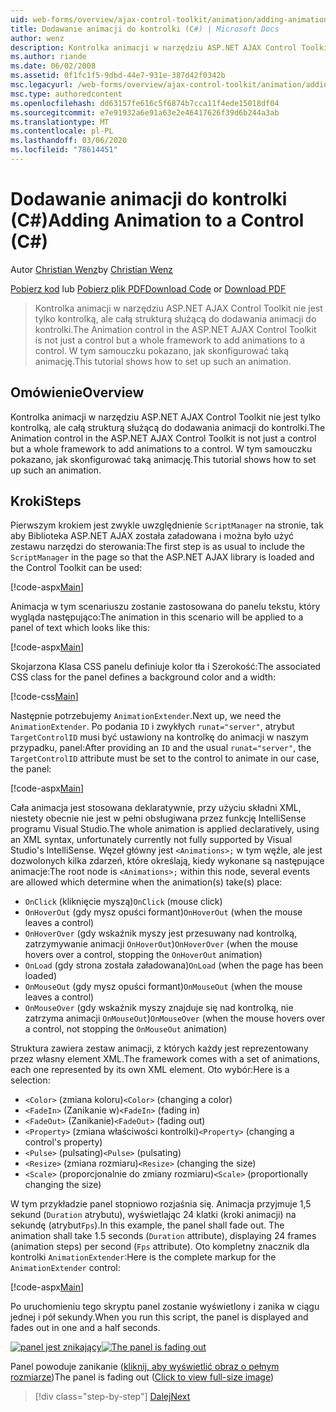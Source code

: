 ```yaml
---
uid: web-forms/overview/ajax-control-toolkit/animation/adding-animation-to-a-control-cs
title: Dodawanie animacji do kontrolki (C#) | Microsoft Docs
author: wenz
description: Kontrolka animacji w narzędziu ASP.NET AJAX Control Toolkit nie jest tylko kontrolką, ale całą strukturą służącą do dodawania animacji do kontrolki. W tym samouczku pokazano, jak...
ms.author: riande
ms.date: 06/02/2008
ms.assetid: 0f1fc1f5-9dbd-44e7-931e-387d42f0342b
msc.legacyurl: /web-forms/overview/ajax-control-toolkit/animation/adding-animation-to-a-control-cs
msc.type: authoredcontent
ms.openlocfilehash: dd63157fe616c5f6874b7cca11f4ede15018df04
ms.sourcegitcommit: e7e91932a6e91a63e2e46417626f39d6b244a3ab
ms.translationtype: MT
ms.contentlocale: pl-PL
ms.lasthandoff: 03/06/2020
ms.locfileid: "78614451"
---
```

# <a name="adding-animation-to-a-control-c"></a><span data-ttu-id="d470c-104">Dodawanie animacji do kontrolki (C#)</span><span class="sxs-lookup"><span data-stu-id="d470c-104">Adding Animation to a Control (C#)</span></span>

<span data-ttu-id="d470c-105">Autor [Christian Wenz](https://github.com/wenz)</span><span class="sxs-lookup"><span data-stu-id="d470c-105">by [Christian Wenz](https://github.com/wenz)</span></span>

<span data-ttu-id="d470c-106">[Pobierz kod](https://download.microsoft.com/download/f/9/a/f9a26acd-8df4-4484-8a18-199e4598f411/Animation1.cs.zip) lub [Pobierz plik PDF](https://download.microsoft.com/download/6/7/1/6718d452-ff89-4d3f-a90e-c74ec2d636a3/animation1CS.pdf)</span><span class="sxs-lookup"><span data-stu-id="d470c-106">[Download Code](https://download.microsoft.com/download/f/9/a/f9a26acd-8df4-4484-8a18-199e4598f411/Animation1.cs.zip) or [Download PDF](https://download.microsoft.com/download/6/7/1/6718d452-ff89-4d3f-a90e-c74ec2d636a3/animation1CS.pdf)</span></span>

> <span data-ttu-id="d470c-107">Kontrolka animacji w narzędziu ASP.NET AJAX Control Toolkit nie jest tylko kontrolką, ale całą strukturą służącą do dodawania animacji do kontrolki.</span><span class="sxs-lookup"><span data-stu-id="d470c-107">The Animation control in the ASP.NET AJAX Control Toolkit is not just a control but a whole framework to add animations to a control.</span></span> <span data-ttu-id="d470c-108">W tym samouczku pokazano, jak skonfigurować taką animację.</span><span class="sxs-lookup"><span data-stu-id="d470c-108">This tutorial shows how to set up such an animation.</span></span>

## <a name="overview"></a><span data-ttu-id="d470c-109">Omówienie</span><span class="sxs-lookup"><span data-stu-id="d470c-109">Overview</span></span>

<span data-ttu-id="d470c-110">Kontrolka animacji w narzędziu ASP.NET AJAX Control Toolkit nie jest tylko kontrolką, ale całą strukturą służącą do dodawania animacji do kontrolki.</span><span class="sxs-lookup"><span data-stu-id="d470c-110">The Animation control in the ASP.NET AJAX Control Toolkit is not just a control but a whole framework to add animations to a control.</span></span> <span data-ttu-id="d470c-111">W tym samouczku pokazano, jak skonfigurować taką animację.</span><span class="sxs-lookup"><span data-stu-id="d470c-111">This tutorial shows how to set up such an animation.</span></span>

## <a name="steps"></a><span data-ttu-id="d470c-112">Kroki</span><span class="sxs-lookup"><span data-stu-id="d470c-112">Steps</span></span>

<span data-ttu-id="d470c-113">Pierwszym krokiem jest zwykle uwzględnienie `ScriptManager` na stronie, tak aby Biblioteka ASP.NET AJAX została załadowana i można było użyć zestawu narzędzi do sterowania:</span><span class="sxs-lookup"><span data-stu-id="d470c-113">The first step is as usual to include the `ScriptManager` in the page so that the ASP.NET AJAX library is loaded and the Control Toolkit can be used:</span></span>

[!code-aspx[Main](adding-animation-to-a-control-cs/samples/sample1.aspx)]

<span data-ttu-id="d470c-114">Animacja w tym scenariuszu zostanie zastosowana do panelu tekstu, który wygląda następująco:</span><span class="sxs-lookup"><span data-stu-id="d470c-114">The animation in this scenario will be applied to a panel of text which looks like this:</span></span>

[!code-aspx[Main](adding-animation-to-a-control-cs/samples/sample2.aspx)]

<span data-ttu-id="d470c-115">Skojarzona Klasa CSS panelu definiuje kolor tła i Szerokość:</span><span class="sxs-lookup"><span data-stu-id="d470c-115">The associated CSS class for the panel defines a background color and a width:</span></span>

[!code-css[Main](adding-animation-to-a-control-cs/samples/sample3.css)]

<span data-ttu-id="d470c-116">Następnie potrzebujemy `AnimationExtender`.</span><span class="sxs-lookup"><span data-stu-id="d470c-116">Next up, we need the `AnimationExtender`.</span></span> <span data-ttu-id="d470c-117">Po podania `ID` i zwykłych `runat="server"`, atrybut `TargetControlID` musi być ustawiony na kontrolkę do animacji w naszym przypadku, panel:</span><span class="sxs-lookup"><span data-stu-id="d470c-117">After providing an `ID` and the usual `runat="server"`, the `TargetControlID` attribute must be set to the control to animate in our case, the panel:</span></span>

[!code-aspx[Main](adding-animation-to-a-control-cs/samples/sample4.aspx)]

<span data-ttu-id="d470c-118">Cała animacja jest stosowana deklaratywnie, przy użyciu składni XML, niestety obecnie nie jest w pełni obsługiwana przez funkcję IntelliSense programu Visual Studio.</span><span class="sxs-lookup"><span data-stu-id="d470c-118">The whole animation is applied declaratively, using an XML syntax, unfortunately currently not fully supported by Visual Studio's IntelliSense.</span></span> <span data-ttu-id="d470c-119">Węzeł główny jest `<Animations>;` w tym węźle, ale jest dozwolonych kilka zdarzeń, które określają, kiedy wykonane są następujące animacje:</span><span class="sxs-lookup"><span data-stu-id="d470c-119">The root node is `<Animations>;` within this node, several events are allowed which determine when the animation(s) take(s) place:</span></span>

- <span data-ttu-id="d470c-120">`OnClick` (kliknięcie myszą)</span><span class="sxs-lookup"><span data-stu-id="d470c-120">`OnClick` (mouse click)</span></span>
- <span data-ttu-id="d470c-121">`OnHoverOut` (gdy mysz opuści formant)</span><span class="sxs-lookup"><span data-stu-id="d470c-121">`OnHoverOut` (when the mouse leaves a control)</span></span>
- <span data-ttu-id="d470c-122">`OnHoverOver` (gdy wskaźnik myszy jest przesuwany nad kontrolką, zatrzymywanie animacji `OnHoverOut`)</span><span class="sxs-lookup"><span data-stu-id="d470c-122">`OnHoverOver` (when the mouse hovers over a control, stopping the `OnHoverOut` animation)</span></span>
- <span data-ttu-id="d470c-123">`OnLoad` (gdy strona została załadowana)</span><span class="sxs-lookup"><span data-stu-id="d470c-123">`OnLoad` (when the page has been loaded)</span></span>
- <span data-ttu-id="d470c-124">`OnMouseOut` (gdy mysz opuści formant)</span><span class="sxs-lookup"><span data-stu-id="d470c-124">`OnMouseOut` (when the mouse leaves a control)</span></span>
- <span data-ttu-id="d470c-125">`OnMouseOver` (gdy wskaźnik myszy znajduje się nad kontrolką, nie zatrzyma animacji `OnMouseOut`)</span><span class="sxs-lookup"><span data-stu-id="d470c-125">`OnMouseOver` (when the mouse hovers over a control, not stopping the `OnMouseOut` animation)</span></span>

<span data-ttu-id="d470c-126">Struktura zawiera zestaw animacji, z których każdy jest reprezentowany przez własny element XML.</span><span class="sxs-lookup"><span data-stu-id="d470c-126">The framework comes with a set of animations, each one represented by its own XML element.</span></span> <span data-ttu-id="d470c-127">Oto wybór:</span><span class="sxs-lookup"><span data-stu-id="d470c-127">Here is a selection:</span></span>

- <span data-ttu-id="d470c-128">`<Color>` (zmiana koloru)</span><span class="sxs-lookup"><span data-stu-id="d470c-128">`<Color>` (changing a color)</span></span>
- <span data-ttu-id="d470c-129">`<FadeIn>` (Zanikanie w)</span><span class="sxs-lookup"><span data-stu-id="d470c-129">`<FadeIn>` (fading in)</span></span>
- <span data-ttu-id="d470c-130">`<FadeOut>` (Zanikanie)</span><span class="sxs-lookup"><span data-stu-id="d470c-130">`<FadeOut>` (fading out)</span></span>
- <span data-ttu-id="d470c-131">`<Property>` (zmiana właściwości kontrolki)</span><span class="sxs-lookup"><span data-stu-id="d470c-131">`<Property>` (changing a control's property)</span></span>
- <span data-ttu-id="d470c-132">`<Pulse>` (pulsating)</span><span class="sxs-lookup"><span data-stu-id="d470c-132">`<Pulse>` (pulsating)</span></span>
- <span data-ttu-id="d470c-133">`<Resize>` (zmiana rozmiaru)</span><span class="sxs-lookup"><span data-stu-id="d470c-133">`<Resize>` (changing the size)</span></span>
- <span data-ttu-id="d470c-134">`<Scale>` (proporcjonalnie do zmiany rozmiaru)</span><span class="sxs-lookup"><span data-stu-id="d470c-134">`<Scale>` (proportionally changing the size)</span></span>

<span data-ttu-id="d470c-135">W tym przykładzie panel stopniowo rozjaśnia się. Animacja przyjmuje 1,5 sekund (`Duration` atrybutu), wyświetlając 24 klatki (kroki animacji) na sekundę (atrybut`Fps`).</span><span class="sxs-lookup"><span data-stu-id="d470c-135">In this example, the panel shall fade out. The animation shall take 1.5 seconds (`Duration` attribute), displaying 24 frames (animation steps) per second (`Fps` attribute).</span></span> <span data-ttu-id="d470c-136">Oto kompletny znacznik dla kontrolki `AnimationExtender`:</span><span class="sxs-lookup"><span data-stu-id="d470c-136">Here is the complete markup for the `AnimationExtender` control:</span></span>

[!code-aspx[Main](adding-animation-to-a-control-cs/samples/sample5.aspx)]

<span data-ttu-id="d470c-137">Po uruchomieniu tego skryptu panel zostanie wyświetlony i zanika w ciągu jednej i pół sekundy.</span><span class="sxs-lookup"><span data-stu-id="d470c-137">When you run this script, the panel is displayed and fades out in one and a half seconds.</span></span>

<span data-ttu-id="d470c-138">[![panel jest znikający](adding-animation-to-a-control-cs/_static/image2.png)](adding-animation-to-a-control-cs/_static/image1.png)</span><span class="sxs-lookup"><span data-stu-id="d470c-138">[![The panel is fading out](adding-animation-to-a-control-cs/_static/image2.png)](adding-animation-to-a-control-cs/_static/image1.png)</span></span>

<span data-ttu-id="d470c-139">Panel powoduje zanikanie ([kliknij, aby wyświetlić obraz o pełnym rozmiarze](adding-animation-to-a-control-cs/_static/image3.png))</span><span class="sxs-lookup"><span data-stu-id="d470c-139">The panel is fading out ([Click to view full-size image](adding-animation-to-a-control-cs/_static/image3.png))</span></span>

> [!div class="step-by-step"]
> [<span data-ttu-id="d470c-140">Dalej</span><span class="sxs-lookup"><span data-stu-id="d470c-140">Next</span></span>](executing-several-animations-at-the-same-time-cs.md)
